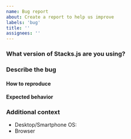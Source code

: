 ```yaml
---
name: Bug report
about: Create a report to help us improve
labels: 'bug'
title: ''
assignees: ''
---
```


### What version of Stacks.js are you using?

<!-- Check if you're using the latest release, and if not let us know which version you are on -->

### Describe the bug

<!-- Please describe the problem in detail -->

#### How to reproduce

<!-- Help us reproduce the bug, e.g. with a CodeSandbox or example repository showing the problem -->

#### Expected behavior

<!-- If it's unclear, what should be happening instead? -->

### Additional context

- Desktop/Smartphone OS: <!-- e.g. Windows 10, iOS 13.1 -->
- Browser <!-- e.g. Chrome 76, Safari 12 -->

<!-- If applicable, add console logs, screenshots, or anything else to help explain the problem -->
